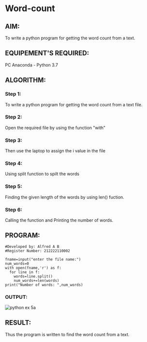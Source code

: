 # Word-count
## AIM:
To write a python program for getting the word count from a text.

## EQUIPEMENT'S REQUIRED: 
PC Anaconda - Python 3.7
## ALGORITHM: 
### Step 1:
To write a python program for getting the word count from a text file.

### Step 2: 
Open the required file by using the function "with"

### Step 3: 
Then use the laptop to assign the i value in the file

### Step 4:  
Using split function to spilt the words

### Step 5: 
Finding the given length of the words by using len() fuction.

### Step 6: 
Calling the function and Printing the number of words.

## PROGRAM:
```
#Developed by: Alfred A B
#Register Number: 212222110002

fname=input("enter the file name:")
num_words=0
with open(fname,'r') as f:
  for line in f:
    words=line.split()
    num_words+=len(words)
print("Number of words: ",num_words)
```

### OUTPUT:
![python ex 5a](https://github.com/Alfredsec/Word-count/assets/120621608/056260b8-3b6a-4aec-9e73-1bccf9ce542b)


## RESULT:
Thus the program is written to find the word count from a text.
